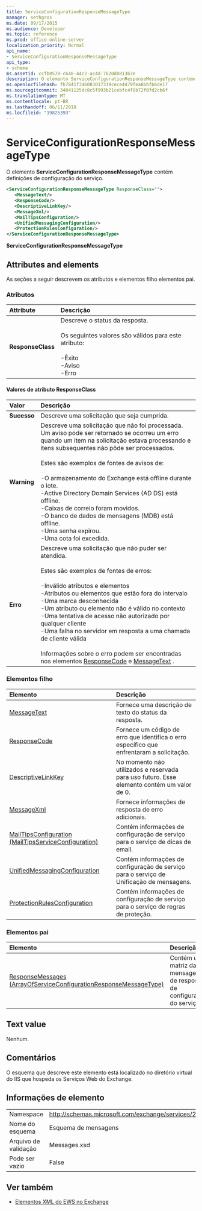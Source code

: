 ```yaml
---
title: ServiceConfigurationResponseMessageType
manager: sethgros
ms.date: 09/17/2015
ms.audience: Developer
ms.topic: reference
ms.prod: office-online-server
localization_priority: Normal
api_name:
- ServiceConfigurationResponseMessageType
api_type:
- schema
ms.assetid: ccfb0578-c648-44c2-ac4d-7620d881363e
description: O elemento ServiceConfigurationResponseMessageType contém definições de configuração do serviço.
ms.openlocfilehash: fb7841f346083017319cece4479fea8bbfb6de17
ms.sourcegitcommit: 34041125dc8c5f993b21cebfc4f8b72f0fd2cb6f
ms.translationtype: MT
ms.contentlocale: pt-BR
ms.lasthandoff: 06/11/2018
ms.locfileid: "19825393"
---
```

# <a name="serviceconfigurationresponsemessagetype"></a>ServiceConfigurationResponseMessageType

O elemento **ServiceConfigurationResponseMessageType** contém definições de configuração do serviço. 
  
```XML
<ServiceConfigurationResponseMessageType ResponseClass="">
   <MessageText/>
   <ResponseCode/>
   <DescriptiveLinkKey/>
   <MessageXml/>
   <MailTipsConfiguration/>
   <UnifiedMessagingConfiguration/>
   <ProtectionRulesConfiguration/>
</ServiceConfigurationResponseMessageType>
```

 **ServiceConfigurationResponseMessageType**
## <a name="attributes-and-elements"></a>Attributes and elements

As seções a seguir descrevem os atributos e elementos filho elementos pai.
  
### <a name="attributes"></a>Atributos

|**Attribute**|**Descrição**|
|:-----|:-----|
|**ResponseClass** <br/> | Descreve o status da resposta.<br/><br/> Os seguintes valores são válidos para este atributo:  <br/><br/>-Êxito  <br/>-Aviso  <br/>-Erro  <br/> |
   
#### <a name="responseclass-attribute-values"></a>Valores de atributo ResponseClass

|**Valor**|**Descrição**|
|:-----|:-----|
|**Sucesso** <br/> |Descreve uma solicitação que seja cumprida.  <br/> |
|**Warning** <br/> | Descreve uma solicitação que não foi processada. Um aviso pode ser retornado se ocorreu um erro quando um item na solicitação estava processando e itens subsequentes não pôde ser processados. <br/><br/>Estes são exemplos de fontes de avisos de:  <br/><br/>-O armazenamento do Exchange está offline durante o lote.  <br/>-Active Directory Domain Services (AD DS) está offline.  <br/>-Caixas de correio foram movidos.  <br/>-O banco de dados de mensagens (MDB) está offline.  <br/>-Uma senha expirou.  <br/>-Uma cota foi excedida.  <br/> |
|**Erro** <br/> | Descreve uma solicitação que não puder ser atendida. <br/><br/>Estes são exemplos de fontes de erros:  <br/><br/>-Inválido atributos e elementos  <br/>-Atributos ou elementos que estão fora do intervalo  <br/>-Uma marca desconhecida  <br/>-Um atributo ou elemento não é válido no contexto  <br/>-Uma tentativa de acesso não autorizado por qualquer cliente  <br/>-Uma falha no servidor em resposta a uma chamada de cliente válida  <br/><br/>  Informações sobre o erro podem ser encontradas nos elementos [ResponseCode](responsecode.md) e [MessageText](messagetext.md) .  <br/> |
   
### <a name="child-elements"></a>Elementos filho

|**Elemento**|**Descrição**|
|:-----|:-----|
|[MessageText](messagetext.md) <br/> |Fornece uma descrição de texto do status da resposta.  <br/> |
|[ResponseCode](responsecode.md) <br/> |Fornece um código de erro que identifica o erro específico que enfrentaram a solicitação.  <br/> |
|[DescriptiveLinkKey](descriptivelinkkey.md) <br/> |No momento não utilizados e reservada para uso futuro. Esse elemento contém um valor de 0.  <br/> |
|[MessageXml](messagexml.md) <br/> |Fornece informações de resposta de erro adicionais.  <br/> |
|[MailTipsConfiguration (MailTipsServiceConfiguration)](mailtipsconfiguration-mailtipsserviceconfiguration.md) <br/> |Contém informações de configuração de serviço para o serviço de dicas de email.  <br/> |
|[UnifiedMessagingConfiguration](unifiedmessagingconfiguration.md) <br/> |Contém informações de configuração de serviço para o serviço de Unificação de mensagens.  <br/> |
|[ProtectionRulesConfiguration](protectionrulesconfiguration.md) <br/> |Contém informações de configuração de serviço para o serviço de regras de proteção.  <br/> |
   
### <a name="parent-elements"></a>Elementos pai

|**Elemento**|**Descrição**|
|:-----|:-----|
|[ResponseMessages (ArrayOfServiceConfigurationResponseMessageType)](responsemessages-arrayofserviceconfigurationresponsemessagetype.md) <br/> |Contém uma matriz das mensagens de resposta de configuração do serviço.  <br/> |
   
## <a name="text-value"></a>Text value

Nenhum.
  
## <a name="remarks"></a>Comentários

O esquema que descreve este elemento está localizado no diretório virtual do IIS que hospeda os Serviços Web do Exchange.
  
## <a name="element-information"></a>Informações de elemento

|||
|:-----|:-----|
|Namespace  <br/> |http://schemas.microsoft.com/exchange/services/2006/messages  <br/> |
|Nome do esquema  <br/> |Esquema de mensagens  <br/> |
|Arquivo de validação  <br/> |Messages.xsd  <br/> |
|Pode ser vazio  <br/> |False  <br/> |
   
## <a name="see-also"></a>Ver também

- [Elementos XML do EWS no Exchange](ews-xml-elements-in-exchange.md)

